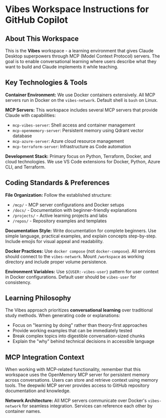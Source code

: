 # Vibes Workspace Instructions for GitHub Copilot

## About This Workspace

This is the **Vibes** workspace - a learning environment that gives Claude Desktop superpowers through MCP (Model Context Protocol) servers. The goal is to enable conversational learning where users describe what they want to build and Claude implements it while teaching.

## Key Technologies & Tools

**Container Environment:** We use Docker containers extensively. All MCP servers run in Docker on the `vibes-network`. Default shell is `bash` on Linux.

**MCP Servers:** This workspace includes several MCP servers that provide Claude with capabilities:
- `mcp-vibes-server`: Shell access and container management  
- `mcp-openmemory-server`: Persistent memory using Qdrant vector database
- `mcp-azure-server`: Azure cloud resource management
- `mcp-terraform-server`: Infrastructure as Code automation

**Development Stack:** Primary focus on Python, Terraform, Docker, and cloud technologies. We use VS Code extensions for Docker, Python, Azure CLI, and Terraform.

## Coding Standards & Preferences

**File Organization:** Follow the established structure:
- `/mcp/` - MCP server configurations and Docker setups
- `/docs/` - Documentation with beginner-friendly explanations
- `/projects/` - Active learning projects and labs
- `/repos/` - Repository examples and templates

**Documentation Style:** Write documentation for complete beginners. Use simple language, practical examples, and explain concepts step-by-step. Include emojis for visual appeal and readability.

**Docker Practices:** Use `docker compose` (not `docker-compose`). All services should connect to the `vibes-network`. Mount `/workspace` as working directory and include proper volume persistence.

**Environment Variables:** Use `${USER:-vibes-user}` pattern for user context in Docker configurations. Default user should be `vibes-user` for consistency.

## Learning Philosophy

The Vibes approach prioritizes **conversational learning** over traditional study methods. When generating code or explanations:
- Focus on "learning by doing" rather than theory-first approaches
- Provide working examples that can be immediately tested
- Break complex topics into digestible conversation-sized chunks
- Explain the "why" behind technical decisions in accessible language

## MCP Integration Context

When working with MCP-related functionality, remember that this workspace uses the OpenMemory MCP server for persistent memory across conversations. Users can store and retrieve context using memory tools. The deepwiki MCP server provides access to GitHub repository documentation and knowledge.

**Network Architecture:** All MCP servers communicate over Docker's `vibes-network` for seamless integration. Services can reference each other by container names.
